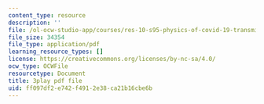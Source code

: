 ```yaml
---
content_type: resource
description: ''
file: /ol-ocw-studio-app/courses/res-10-s95-physics-of-covid-19-transmission-fall-2020/ff097df2e742f4912e38ca21b16cbe6b_i_F7ndSmVGE.pdf
file_size: 34354
file_type: application/pdf
learning_resource_types: []
license: https://creativecommons.org/licenses/by-nc-sa/4.0/
ocw_type: OCWFile
resourcetype: Document
title: 3play pdf file
uid: ff097df2-e742-f491-2e38-ca21b16cbe6b
---
```

